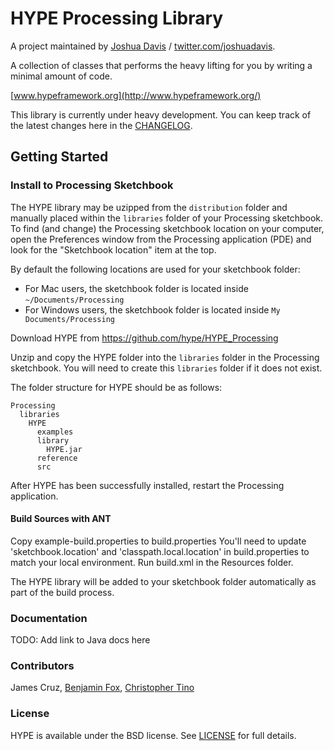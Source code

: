 # HYPE Processing Library

A project maintained by [Joshua Davis](https://github.com/hype/) / [twitter.com/joshuadavis](https://twitter.com/joshuadavis/).

A collection of classes that performs the heavy lifting for you by writing a minimal amount of code.

[www.hypeframework.org](http://www.hypeframework.org/)

This library is currently under heavy development. You can keep track of the latest changes here in the [CHANGELOG][1].

## Getting Started ##

### Install to Processing Sketchbook

The HYPE library may be uzipped from the `distribution` folder and manually placed within the `libraries` folder of your Processing sketchbook. To find (and change) the Processing sketchbook location on your computer, open the Preferences window from the Processing application (PDE) and look for the "Sketchbook location" item at the top.

By default the following locations are used for your sketchbook folder:
  * For Mac users, the sketchbook folder is located inside `~/Documents/Processing`
  * For Windows users, the sketchbook folder is located inside `My Documents/Processing`

Download HYPE from https://github.com/hype/HYPE_Processing

Unzip and copy the HYPE folder into the `libraries` folder in the Processing sketchbook. You will need to create this `libraries` folder if it does not exist.

The folder structure for HYPE should be as follows:

```
Processing
  libraries
    HYPE
      examples
      library
        HYPE.jar
      reference
      src
```

After HYPE has been successfully installed, restart the Processing application.

#### Build Sources with ANT
Copy example-build.properties to build.properties
You'll need to update 'sketchbook.location' and 'classpath.local.location' in build.properties to match your local environment.
Run build.xml in the Resources folder.

The HYPE library will be added to your sketchbook folder automatically as part of the build process.

### Documentation
TODO: Add link to Java docs here

### Contributors
James Cruz, [Benjamin Fox](https://github.com/tracerstar), [Christopher Tino](https://github.com/christophertino)

### License
HYPE is available under the BSD license. See [LICENSE][2] for full details.

[1]: CHANGELOG.md
[2]: LICENSE.txt